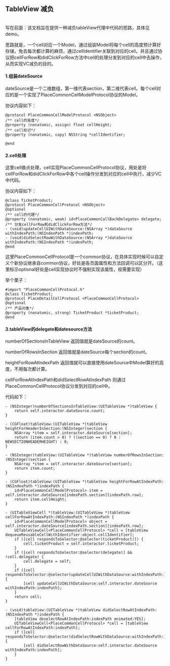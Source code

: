 ## TableView 减负
</br>
写在前面：该文档旨在提供一种减负tableView代理中代码的思路，具体见demo。

思路就是，一个cell对应一个Model，通过组装Model将每个cell的高度预计算好存储，免去每次都计算的麻烦，通过cellIdentifier关联到对应的cell。并且通过协议把cellForRow和didClickForRow方法中cell的处理分发到对应的cell中去操作，从而实现VC减负的目的。

#### 1.组装dateSource
dateSource是一个二维数组，第一维代表section，第二维代表cell。每个cell对应的是一个实现了PlaceCommonCellModelProtocol协议的Model。

协议内容如下：

```
@protocol PlaceCommonCellModelProtocol <NSObject>
/** cell的高度*/
@property (nonatomic, assign) float cellHeight;
/** cell标识*/
@property (nonatomic, copy) NSString *cellIdentifier;

@end
```
#### 2.cell处理
这里cell做点处理，cell实现PlaceCommonCellProtocol协议，用处是将cellForRow和didClickForRow中各个cell操作分发到对应的cell中执行，减少VC中代码。

协议内容如下：

```
@class TicketProduct;
@protocol PlaceCommonCellProtocol <NSObject>
@optional
/** cell的代理*/
@property (nonatomic, weak) id<PlaceCommonCallBackDelegate> delegate;
/** 分发cellForRow和didClickForRow方法*/
- (void)updateCellUIWithDataSource:(NSArray *)dataSource withIndexPath:(NSIndexPath *)indexPath;
- (void)didSelectRowWithDataSource:(NSArray *)dataSource withIndexPath:(NSIndexPath *)indexPath;
@end
```

这里PlaceCommonCellProtocol是一个common协议，在具体实现时候可以自定义个新协议继承自common协议，好处是各页面属性和方法回调可以区分开。（这里标示optional好处是cell实现协议时不强制实现该属性，视需要实现）

举个栗子：

```
#import "PlaceCommonCellProtocol.h"
@class TicketProduct;
@protocol PlaceDetailCellProtocol <PlaceCommonCellProtocol>
@optional
/** 产品对象*/
@property (nonatomic, strong) TicketProduct *ticketProduct;
@end
```

#### 3.tableView的delegate和datesource方法

numberOfSectionsInTableView 返回值就是dateSource的count。

numberOfRowsInSection 返回值就是dateSource每个section的count。

heightForRowAtIndexPath 返回值就可以直接使用dateSource中Model算好的高度，不用每次都计算。

cellForRowAtIndexPath和didSelectRowAtIndexPath 则通过PlaceCommonCellProtocol协议分发到对应的cell中。

代码如下：

```
- (NSInteger)numberOfSectionsInTableView:(UITableView *)tableView {
    return self.interactor.dateSource.count;
}

- (CGFloat)tableView:(UITableView *)tableView heightForHeaderInSection:(NSInteger)section {
    NSArray *item = self.interactor.dateSource[section];
    return (item.count > 0) ? ((section == 0) ? 0 : NEWSECTIONHEADERHEIGHT) : 0;
}

- (NSInteger)tableView:(UITableView *)tableView numberOfRowsInSection:(NSInteger)section {
    NSArray *item = self.interactor.dateSource[section];
    return item.count;
}

- (CGFloat)tableView:(UITableView *)tableView heightForRowAtIndexPath:(NSIndexPath *)indexPath {
    id<PlaceCommonCellModelProtocol> item = self.interactor.dateSource[indexPath.section][indexPath.row];
    return item.cellHeight;
}

- (UITableViewCell *)tableView:(UITableView *)tableView cellForRowAtIndexPath:(NSIndexPath *)indexPath {
    id<PlaceCommonCellModelProtocol> object = self.interactor.dateSource[indexPath.section][indexPath.row];
    UITableViewCell<PlaceCommonCellProtocol> *cell = [tableView dequeueReusableCellWithIdentifier:object.cellIdentifier];
    if ([cell respondsToSelector:@selector(ticketProduct)]) {
        cell.ticketProduct = self.interactor.ticketProduct;
    }
    if ([cell respondsToSelector:@selector(delegate)] && !cell.delegate) {
        cell.delegate = self;
    }
    if ([cell respondsToSelector:@selector(updateCellUIWithDataSource:withIndexPath:)]) {
        [cell updateCellUIWithDataSource:self.interactor.dateSource withIndexPath:indexPath];
    }
    return cell;
}

- (void)tableView:(UITableView *)tableView didSelectRowAtIndexPath:(NSIndexPath *)indexPath {
    [tableView deselectRowAtIndexPath:indexPath animated:YES];
    UITableViewCell<PlaceCommonCellProtocol> *cell = [tableView cellForRowAtIndexPath:indexPath];
    if ([cell respondsToSelector:@selector(didSelectRowWithDataSource:withIndexPath:)]) {
        [cell didSelectRowWithDataSource:self.interactor.dateSource withIndexPath:indexPath];
    }
}
```